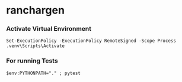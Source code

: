 ﻿# ranchargen

### Activate Virtual Environment
  `Set-ExecutionPolicy -ExecutionPolicy RemoteSigned -Scope Process`
  `.venv\Scripts\Activate`

### For running Tests
  `$env:PYTHONPATH="." ; pytest`